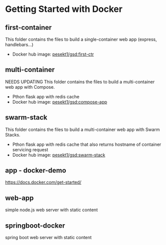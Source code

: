 # Getting Started with Docker

## first-container

This folder contains the files to build a single-container web app (express, handlebars...)

- Docker hub image: [pesekt1/gsd:first-ctr](https://hub.docker.com/repository/docker/pesekt1/gsd)

## multi-container

NEEDS UPDATING
This folder contains the files to build a multi-container web app with Compose.

- Pthon flask app with redis cache
- Docker hub image: [pesekt1/gsd:compose-app](https://hub.docker.com/repository/docker/pesekt1/gsd)

## swarm-stack

This folder contains the files to build a multi-container web app with Swarm Stacks.

- Pthon flask app with redis cache that also returns hostname of container servicing request
- Docker hub image: [pesekt1/gsd:swarm-stack](https://hub.docker.com/repository/docker/pesekt1/gsd)

## app - docker-demo

https://docs.docker.com/get-started/

## web-app

simple node.js web server with static content

## springboot-docker

spring boot web server with static content
